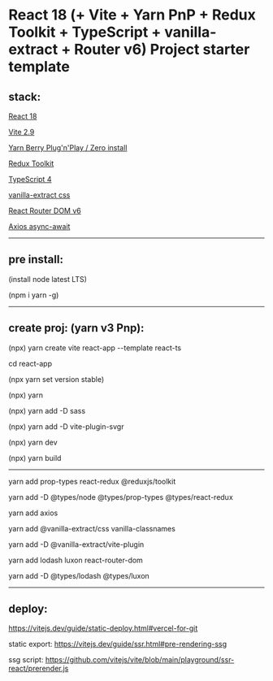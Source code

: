 # React 18 (+ Vite + Yarn PnP + Redux Toolkit + TypeScript + vanilla-extract + Router v6) Project starter template

## stack:

[React 18](https://reactjs.org/)


[Vite 2.9](https://vitejs.dev/guide/why.html)


[Yarn Berry Plug'n'Play / Zero install](https://yarnpkg.com/features/pnp)


[Redux Toolkit](https://redux-toolkit.js.org/)


[TypeScript 4](https://www.typescriptlang.org/docs/handbook/typescript-in-5-minutes.html)


[vanilla-extract css](https://vanilla-extract.style/documentation/)


[React Router DOM v6](https://reactrouter.com/docs/en/v6/getting-started/tutorial)


[Axios async-await](https://axios-http.com/docs/intro)

----

## pre install:

(install node latest LTS)

(npm i yarn -g)

----
## create proj: (yarn v3 Pnp):

(npx) yarn create vite react-app --template react-ts

cd react-app

(npx yarn set version stable)

(npx) yarn

(npx) yarn add -D sass

(npx) yarn add -D vite-plugin-svgr


(npx) yarn dev

(npx) yarn build

----------

yarn add prop-types react-redux @reduxjs/toolkit

yarn add -D @types/node @types/prop-types @types/react-redux

yarn add axios

yarn add @vanilla-extract/css  vanilla-classnames

yarn add -D @vanilla-extract/vite-plugin

yarn add lodash luxon react-router-dom

yarn add -D @types/lodash @types/luxon


----------

## deploy:
https://vitejs.dev/guide/static-deploy.html#vercel-for-git

static export:
https://vitejs.dev/guide/ssr.html#pre-rendering-ssg

ssg script:
https://github.com/vitejs/vite/blob/main/playground/ssr-react/prerender.js
